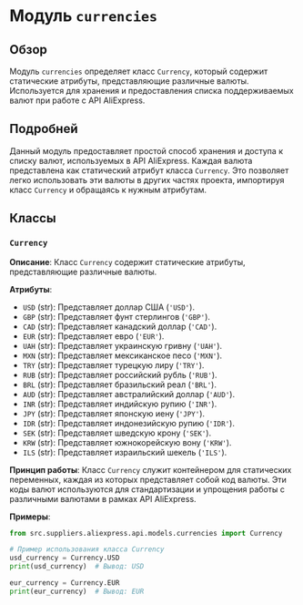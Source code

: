 # Модуль `currencies`

## Обзор

Модуль `currencies` определяет класс `Currency`, который содержит статические атрибуты, представляющие различные валюты. Используется для хранения и предоставления списка поддерживаемых валют при работе с API AliExpress.

## Подробней

Данный модуль предоставляет простой способ хранения и доступа к списку валют, используемых в API AliExpress. Каждая валюта представлена как статический атрибут класса `Currency`. Это позволяет легко использовать эти валюты в других частях проекта, импортируя класс `Currency` и обращаясь к нужным атрибутам.

## Классы

### `Currency`

**Описание**:
Класс `Currency` содержит статические атрибуты, представляющие различные валюты.

**Атрибуты**:
- `USD` (str): Представляет доллар США (`'USD'`).
- `GBP` (str): Представляет фунт стерлингов (`'GBP'`).
- `CAD` (str): Представляет канадский доллар (`'CAD'`).
- `EUR` (str): Представляет евро (`'EUR'`).
- `UAH` (str): Представляет украинскую гривну (`'UAH'`).
- `MXN` (str): Представляет мексиканское песо (`'MXN'`).
- `TRY` (str): Представляет турецкую лиру (`'TRY'`).
- `RUB` (str): Представляет российский рубль (`'RUB'`).
- `BRL` (str): Представляет бразильский реал (`'BRL'`).
- `AUD` (str): Представляет австралийский доллар (`'AUD'`).
- `INR` (str): Представляет индийскую рупию (`'INR'`).
- `JPY` (str): Представляет японскую иену (`'JPY'`).
- `IDR` (str): Представляет индонезийскую рупию (`'IDR'`).
- `SEK` (str): Представляет шведскую крону (`'SEK'`).
- `KRW` (str): Представляет южнокорейскую вону (`'KRW'`).
- `ILS` (str): Представляет израильский шекель (`'ILS'`).

**Принцип работы**:
Класс `Currency` служит контейнером для статических переменных, каждая из которых представляет собой код валюты. Эти коды валют используются для стандартизации и упрощения работы с различными валютами в рамках API AliExpress.

**Примеры**:
```python
from src.suppliers.aliexpress.api.models.currencies import Currency

# Пример использования класса Currency
usd_currency = Currency.USD
print(usd_currency)  # Вывод: USD

eur_currency = Currency.EUR
print(eur_currency)  # Вывод: EUR